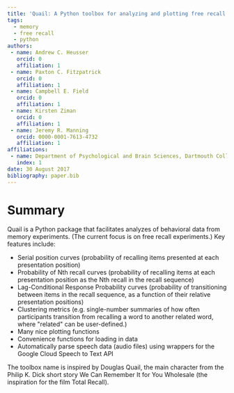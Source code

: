 ```yaml
---
title: 'Quail: A Python toolbox for analyzing and plotting free recall data'
tags:
  - memory
  - free recall
  - python
authors:
 - name: Andrew C. Heusser
   orcid: 0
   affiliation: 1
 - name: Paxton C. Fitzpatrick
   orcid: 0
   affiliation: 1
 - name: Campbell E. Field
   orcid: 0
   affiliation: 1
 - name: Kirsten Ziman
   orcid: 0
   affiliation: 1
 - name: Jeremy R. Manning
   orcid: 0000-0001-7613-4732
   affiliation: 1
affiliations:
 - name: Department of Psychological and Brain Sciences, Dartmouth College
   index: 1
date: 30 August 2017
bibliography: paper.bib
---
```


# Summary

Quail is a Python package that facilitates analyzes of behavioral data from memory experiments. (The current focus is on free recall experiments.) Key features include:

- Serial position curves (probability of recalling items presented at each presentation position)
- Probability of Nth recall curves (probability of recalling items at each presentation position as the Nth recall in the recall sequence)
- Lag-Conditional Response Probability curves (probability of transitioning between items in the recall sequence, as a function of their relative presentation positions)
- Clustering metrics (e.g. single-number summaries of how often participants transition from recalling a word to another related word, where "related" can be user-defined.)
- Many nice plotting functions
- Convenience functions for loading in data
- Automatically parse speech data (audio files) using wrappers for the Google Cloud Speech to Text API

The toolbox name is inspired by Douglas Quail, the main character from the Philip K. Dick short story We Can Remember It for You Wholesale (the inspiration for the film Total Recall).

<!-- Citations to entries in paper.bib should be in
[rMarkdown](http://rmarkdown.rstudio.com/authoring_bibliographies_and_citations.html)
format.

Figures can be included like this: ![Fidgit deposited in figshare.](figshare_article.png) -->

<!-- # References -->
